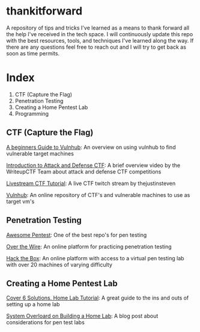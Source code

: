 # thankitforward
A repository of tips and tricks I've learned as a means to thank forward all the help I've received in the tech space. I will continuously update this repo with the best resources, tools, and techniques I've learned along the way. If there are any questions feel free to reach out and I will try to get back as soon as time permits. 

# Index
1. CTF (Capture the Flag)
2. Penetration Testing 
3. Creating a Home Pentest Lab
4. Programming 

## CTF (Capture the Flag)
[A beginners Guide to Vulnhub](https://medium.com/@gavinloughridge/a-beginners-guide-to-vulnhub-part-1-52b06466635d): An overview on using vulnhub to find vulnerable target machines

[Introduction to Attack and Defense CTF](https://www.youtube.com/watch?v=oMDBTvehzs8): A brief overview video by the WriteupCTF Team about attack and defense CTF competitions

[Livestream CTF Tutorial](https://www.youtube.com/watch?v=XJTYramNfEw): A live CTF twitch stream by thejustinsteven 

[Vulnhub](https://www.vulnhub.com/): An online repository of CTF's and vulnerable machines to use as target vm's

## Penetration Testing
[Awesome Pentest](https://github.com/enaqx/awesome-pentest): One of the best repo's for pen testing

[Over the Wire](https://overthewire.org/wargames/): An online platform for practicing penetration testing

[Hack the Box](https://www.hackthebox.eu/): An online platform with access to a virtual pen testing lab with over 20 machines of varying difficulty 

## Creating a Home Pentest Lab
[Cover 6 Solutions, Home Lab Tutorial](https://www.cover6solutions.com/home-lab-setup/): A great guide to the ins and outs of setting up a home lab

[System Overloard on Building a Home Lab](https://systemoverlord.com/2017/10/24/building-a-home-lab-for-offensive-security-basics.html#hardware-option-a-just-use-the-cloud): A blog post about considerations for pen test labs




